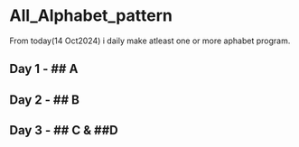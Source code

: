 # All_Alphabet_pattern
From today(14 Oct2024) i daily make atleast one or more aphabet program.
## Day 1 - ## A
## Day 2 - ## B
## Day 3 - ## C & ##D

